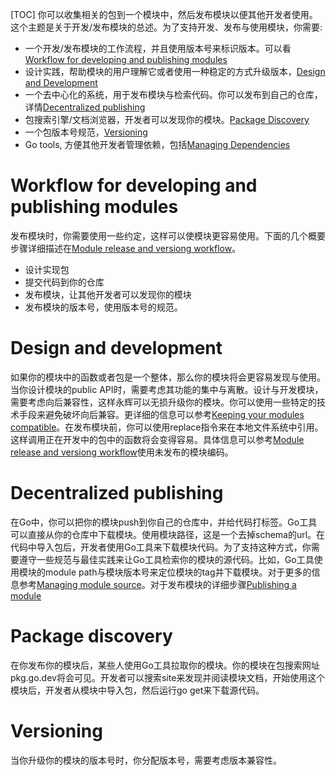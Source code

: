 [TOC]
你可以收集相关的包到一个模块中，然后发布模块以便其他开发者使用。这个主题是关于开发/发布模块的总述。为了支持开发、发布与使用模块，你需要:
- 一个开发/发布模块的工作流程，并且使用版本号来标识版本。可以看[Workflow for developing and publishing modules](https://go.dev/doc/modules/developing#workflow)
- 设计实践，帮助模块的用户理解它或者使用一种稳定的方式升级版本，[Design and Development](https://go.dev/doc/modules/developing#design)
- 一个去中心化的系统，用于发布模块与检索代码。你可以发布到自己的仓库，详情[Decentralized publishing](https://go.dev/doc/modules/developing#decentralized)
- 包搜索引擎/文档浏览器，开发者可以发现你的模块。[Package Discovery](https://go.dev/doc/modules/developing#discovery)
- 一个包版本号规范，[Versioning](https://go.dev/doc/modules/developing#versioning)
- Go tools, 方便其他开发者管理依赖，包括[Managing Dependencies](https://go.dev/doc/modules/managing-dependencies)
# Workflow for developing and publishing modules
发布模块时，你需要使用一些约定，这样可以使模块更容易使用。下面的几个概要步骤详细描述在[Module release and versiong workflow](https://go.dev/doc/modules/release-workflow)。
- 设计实现包
- 提交代码到你的仓库
- 发布模块，让其他开发者可以发现你的模块
- 发布模块的版本号，使用版本号的规范。

# Design and development
如果你的模块中的函数或者包是一个整体，那么你的模块将会更容易发现与使用。当你设计模块的public API时，需要考虑其功能的集中与离散。设计与开发模块，需要考虑向后兼容性，这样永辉可以无损升级你的模块。你可以使用一些特定的技术手段来避免破坏向后兼容。更详细的信息可以参考[Keeping your modules compatible](https://blog.golang.org/module-compatibility)。在发布模块前，你可以使用replace指令来在本地文件系统中引用。这样调用正在开发中的包中的函数将会变得容易。具体信息可以参考[Module release and versiong workflow](https://go.dev/doc/modules/release-workflow#unpublished)使用未发布的模块编码。
# Decentralized publishing
在Go中，你可以把你的模块push到你自己的仓库中，并给代码打标签。Go工具可以直接从你的仓库中下载模块。使用模块路径，这是一个去掉schema的url。在代码中导入包后，开发者使用Go工具来下载模块代码。为了支持这种方式，你需要遵守一些规范与最佳实践来让Go工具检索你的模块的源代码。比如，Go工具使用模块的module path与模块版本号来定位模块的tag并下载模块。对于更多的信息参考[Managing module source](https://go.dev/doc/modules/managing-source)。对于发布模块的详细步骤[Publishing a module](https://go.dev/doc/modules/publishing)
# Package discovery
在你发布你的模块后，某些人使用Go工具拉取你的模块。你的模块在包搜索网址pkg.go.dev将会可见。开发者可以搜索site来发现并阅读模块文档，开始使用这个模块后，开发者从模块中导入包，然后运行go get来下载源代码。
# Versioning
当你升级你的模块的版本号时，你分配版本号，需要考虑版本兼容性。

